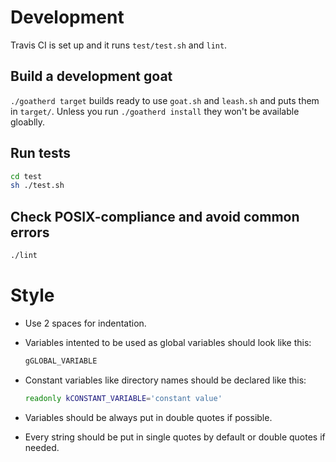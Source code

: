# Development

Travis CI is set up and it runs `test/test.sh` and `lint`.

## Build a development goat

`./goatherd target` builds ready to use `goat.sh` and `leash.sh` and puts them
in `target/`. Unless you run `./goatherd install` they won't be available
gloablly.

## Run tests

```sh
cd test
sh ./test.sh
```

## Check POSIX-compliance and avoid common errors

```sh
./lint
```

# Style

- Use 2 spaces for indentation.

- Variables intented to be used as global variables should look like this:

  ```sh
  gGLOBAL_VARIABLE
  ```

- Constant variables like directory names should be declared like this:

  ```sh
  readonly kCONSTANT_VARIABLE='constant value'
  ```

- Variables should be always put in double quotes if possible.

- Every string should be put in single quotes by default or double quotes if
  needed.
